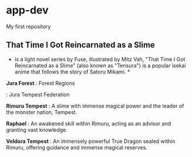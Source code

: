 # app-dev
My first repository
## That Time I Got Reincarnated as a Slime ##
* is a light novel series by Fuse, illustrated by Mitz Vah,  "That Time I Got Reincarnated as a Slime" (also known as "Tensura") is a popular isekai anime that follows the story of Satoru Mikami. *

**Jura Forest** 
: Forest Regions

: Jura Tempest Federation

**Rimuru Tempest**
: A slime with immense magical power and the leader of the monster nation, Tempest.

**Raphael**
: An awakened skill within Rimuru, acting as an advisor and granting vast knowledge.

**Veldora Tempest**
: An immensely powerful True Dragon sealed within Rimuru, offering guidance and immense magical reserves.

